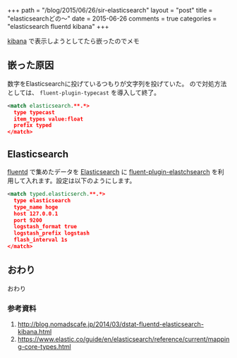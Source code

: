 +++
path = "/blog/2015/06/26/sir-elasticsearch"
layout = "post"
title = "elasticsearchどの〜"
date = 2015-06-26
comments = true
categories = "elasticsearch fluentd kibana"
+++

[kibana](https://www.elastic.co/products/kibana) で表示しようとしてたら嵌ったのでメモ

## 嵌った原因
数字をElasticsearchに投げているつもりが文字列を投げていた。
ので対処方法としては、 `fluent-plugin-typecast` を導入して終了。

```xml
<match elasticsearch.**.*>
  type typecast
  item_types value:float
  prefix typed
</match>
```

## Elasticsearch

[fluentd](https://www.fluentd.org) で集めたデータを [Elasticsearch](http://www.elasitc.co) に [fluent-plugin-elastchsearch](https://github.com/uken/fluent-plugin-elasticsearch) を利用して入れます。設定は以下のようにします。

```xml
<match typed.elasticserch.**.*>
  type elasticsearch
  type_name hoge
  host 127.0.0.1
  port 9200
  logstash_format true
  logstash_prefix logstash
  flash_interval 1s
</match>
```

## おわり
おわり

### 参考資料
1. http://blog.nomadscafe.jp/2014/03/dstat-fluentd-elasticsearch-kibana.html
1. https://www.elastic.co/guide/en/elasticsearch/reference/current/mapping-core-types.html
